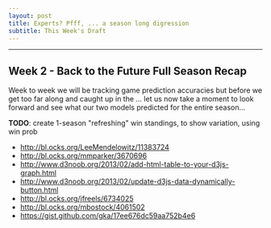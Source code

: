```yaml
---
layout: post
title: Experts? Pfff, ... a season long digression
subtitle: This Week's Draft
---
```


---

## Week 2 - Back to the Future Full Season Recap 

Week to week we will be tracking game prediction accuracies but before we get too far along and caught up in the ... let us now take a moment to look forward and see what our two models predicted for the entire season... 

**TODO**: create 1-season "refreshing" win standings, to show variation, using win prob
 * http://bl.ocks.org/LeeMendelowitz/11383724
 * http://bl.ocks.org/mmparker/3670696
 * http://www.d3noob.org/2013/02/add-html-table-to-your-d3js-graph.html
 * http://www.d3noob.org/2013/02/update-d3js-data-dynamically-button.html
 * http://bl.ocks.org/jfreels/6734025
 * http://bl.ocks.org/mbostock/4061502
 * https://gist.github.com/gka/17ee676dc59aa752b4e6
